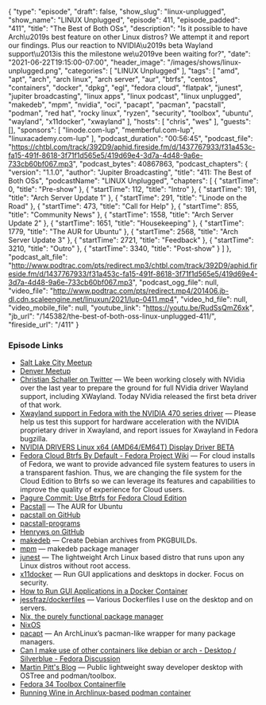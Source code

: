 {
  "type": "episode",
  "draft": false,
  "show_slug": "linux-unplugged",
  "show_name": "LINUX Unplugged",
  "episode": 411,
  "episode_padded": "411",
  "title": "The Best of Both OSs",
  "description": "Is it possible to have Arch\u2019s best feature on other Linux distros? We attempt it and report our findings. Plus our reaction to NVIDIA\u2019s beta Wayland support\u2013is this the milestone we\u2019ve been waiting for?",
  "date": "2021-06-22T19:15:00-07:00",
  "header_image": "/images/shows/linux-unplugged.png",
  "categories": [
    "LINUX Unplugged"
  ],
  "tags": [
    "amd",
    "apt",
    "arch",
    "arch linux",
    "arch server",
    "aur",
    "btrfs",
    "centos",
    "containers",
    "docker",
    "dpkg",
    "egl",
    "fedora cloud",
    "flatpak",
    "junest",
    "jupiter broadcasting",
    "linux apps",
    "linux podcast",
    "linux unplugged",
    "makedeb",
    "mpm",
    "nvidia",
    "oci",
    "pacapt",
    "pacman",
    "pacstall",
    "podman",
    "red hat",
    "rocky linux",
    "ryzen",
    "security",
    "toolbox",
    "ubuntu",
    "wayland",
    "x11docker",
    "xwayland"
  ],
  "hosts": [
    "chris",
    "wes"
  ],
  "guests": [],
  "sponsors": [
    "linode.com-lup",
    "memberful.com-lup",
    "linuxacademy.com-lup"
  ],
  "podcast_duration": "00:56:45",
  "podcast_file": "https://chtbl.com/track/392D9/aphid.fireside.fm/d/1437767933/f31a453c-fa15-491f-8618-3f71f1d565e5/419d69e4-3d7a-4d48-9a6e-733cb60bf067.mp3",
  "podcast_bytes": 40867863,
  "podcast_chapters": {
    "version": "1.1.0",
    "author": "Jupiter Broadcasting",
    "title": "411: The Best of Both OSs",
    "podcastName": "LINUX Unplugged",
    "chapters": [
      {
        "startTime": 0,
        "title": "Pre-show"
      },
      {
        "startTime": 112,
        "title": "Intro"
      },
      {
        "startTime": 191,
        "title": "Arch Server Update 1"
      },
      {
        "startTime": 291,
        "title": "Linode on the Road"
      },
      {
        "startTime": 473,
        "title": "Call for Help"
      },
      {
        "startTime": 855,
        "title": "Community News"
      },
      {
        "startTime": 1558,
        "title": "Arch Server Update 2"
      },
      {
        "startTime": 1651,
        "title": "Housekeeping"
      },
      {
        "startTime": 1779,
        "title": "The AUR for Ubuntu"
      },
      {
        "startTime": 2568,
        "title": "Arch Server Update 3"
      },
      {
        "startTime": 2721,
        "title": "Feedback"
      },
      {
        "startTime": 3210,
        "title": "Outro"
      },
      {
        "startTime": 3340,
        "title": "Post-show"
      }
    ]
  },
  "podcast_alt_file": "http://www.podtrac.com/pts/redirect.mp3/chtbl.com/track/392D9/aphid.fireside.fm/d/1437767933/f31a453c-fa15-491f-8618-3f71f1d565e5/419d69e4-3d7a-4d48-9a6e-733cb60bf067.mp3",
  "podcast_ogg_file": null,
  "video_file": "http://www.podtrac.com/pts/redirect.mp4/201406.jb-dl.cdn.scaleengine.net/linuxun/2021/lup-0411.mp4",
  "video_hd_file": null,
  "video_mobile_file": null,
  "youtube_link": "https://youtu.be/RudSsQmZ6xk",
  "jb_url": "/145382/the-best-of-both-oss-linux-unplugged-411/",
  "fireside_url": "/411"
}


### Episode Links

  * [Salt Lake City Meetup](https://www.meetup.com/jupiterbroadcasting/events/278854904/ "Salt Lake City Meetup")
  * [Denver Meetup](https://www.meetup.com/jupiterbroadcasting/events/278855088/ "Denver Meetup")
  * [Christian Schaller on Twitter](https://twitter.com/cfkschaller/status/1407354300225970179 "Christian Schaller on Twitter") — We been working closely with NVidia over the last year to prepare the ground for full NVidia driver Wayland support, including XWayland. Today NVidia released the first beta driver of that work.
  * [Xwayland support in Fedora with the NVIDIA 470 series driver](https://lists.fedoraproject.org/archives/list/desktop@lists.fedoraproject.org/thread/BBZVDNST67I2AQOCPSHKYAY6D5Z66JIP/ "Xwayland support in Fedora with the NVIDIA 470 series driver") — Please help us test this support for hardware acceleration with the NVIDIA proprietary driver in Xwayland, and report issues for Xwayland in Fedora bugzilla.
  * [NVIDIA DRIVERS Linux x64 (AMD64/EM64T) Display Driver BETA](https://www.nvidia.com/download/driverResults.aspx/176525/en-us "NVIDIA DRIVERS Linux x64 \(AMD64/EM64T\) Display Driver BETA")
  * [Fedora Cloud Btrfs By Default - Fedora Project Wiki](https://fedoraproject.org/wiki/Changes/FedoraCloudBtrfsByDefault "Fedora Cloud Btrfs By Default - Fedora Project Wiki") — For cloud installs of Fedora, we want to provide advanced file system features to users in a transparent fashion. Thus, we are changing the file system for the Cloud Edition to Btrfs so we can leverage its features and capabilities to improve the quality of experience for Cloud users.
  * [Pagure Commit: Use Btrfs for Fedora Cloud Edition](https://pagure.io/fedora-kickstarts/c/6de08b413c01d097ea6596e6140c2e719333eb14 "Pagure Commit: Use Btrfs for Fedora Cloud Edition")
  * [Pacstall](https://pacstall.dev/ "Pacstall") — The AUR for Ubuntu
  * [pacstall on GitHub](https://github.com/pacstall/pacstall "pacstall on GitHub")
  * [pacstall-programs](https://github.com/pacstall/pacstall-programs "pacstall-programs")
  * [Henryws on GitHub](https://github.com/Henryws "Henryws on GitHub")
  * [makedeb](https://github.com/hwittenborn/makedeb "makedeb") — Create Debian archives from PKGBUILDs.
  * [mpm](https://github.com/hwittenborn/mpm "mpm") — makedeb package manager
  * [junest](https://github.com/fsquillace/junest "junest") — The lightweight Arch Linux based distro that runs upon any Linux distros without root access.
  * [x11docker](https://github.com/mviereck/x11docker "x11docker") — Run GUI applications and desktops in docker. Focus on security.
  * [How to Run GUI Applications in a Docker Container](https://www.cloudsavvyit.com/10520/how-to-run-gui-applications-in-a-docker-container/ "How to Run GUI Applications in a Docker Container")
  * [jessfraz/dockerfiles](https://github.com/jessfraz/dockerfiles "jessfraz/dockerfiles") — Various Dockerfiles I use on the desktop and on servers.
  * [Nix, the purely functional package manager](https://github.com/NixOS/nix "Nix, the purely functional package manager")
  * [NixOS](https://nixos.org/ "NixOS")
  * [pacapt](https://github.com/icy/pacapt "pacapt") — An ArchLinux’s pacman-like wrapper for many package managers.
  * [Can I make use of other containers like debian or arch - Desktop / Silverblue - Fedora Discussion](https://discussion.fedoraproject.org/t/can-i-make-use-of-other-containers-like-debian-or-arch/25468/5 "Can I make use of other containers like debian or arch - Desktop / Silverblue - Fedora Discussion")
  * [Martin Pitt's Blog](https://piware.de/post/2020-12-13-ostree-sway/ "Martin Pitt's Blog") — Public lightweight sway developer desktop with OSTree and podman/toolbox.
  * [Fedora 34 Toolbox Containerfile](https://github.com/containers/toolbox/blob/main/images/fedora/f34/Containerfile "Fedora 34 Toolbox Containerfile")
  * [Running Wine in Archlinux-based podman container](https://www.reddit.com/r/archlinux/comments/jyvue5/running_wine_in_archlinuxbased_podman_container/ "Running Wine in Archlinux-based podman container")


